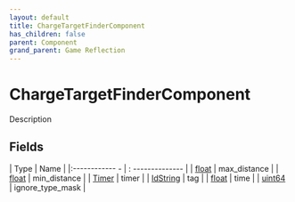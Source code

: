 ```yaml
---
layout: default
title: ChargeTargetFinderComponent
has_children: false
parent: Component
grand_parent: Game Reflection
---
```

# ChargeTargetFinderComponent
Description 

## Fields
| Type | Name |
|:------------ - | : -------------- |
| [float](game-reflection/components/float.md) | max_distance |
| [float](game-reflection/components/float.md) | min_distance |
| [Timer](game-reflection/classes/timer.md) | timer |
| [IdString](game-reflection/components/id_string.md) | tag |
| [float](game-reflection/components/float.md) | time |
| [uint64](game-reflection/components/uint64.md) | ignore_type_mask |
